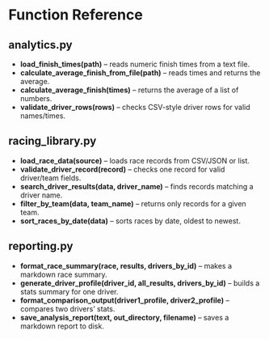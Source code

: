 # Function Reference

## analytics.py
- **load_finish_times(path)** – reads numeric finish times from a text file.
- **calculate_average_finish_from_file(path)** – reads times and returns the average.
- **calculate_average_finish(times)** – returns the average of a list of numbers.
- **validate_driver_rows(rows)** – checks CSV-style driver rows for valid names/times.

## racing_library.py
- **load_race_data(source)** – loads race records from CSV/JSON or list.
- **validate_driver_record(record)** – checks one record for valid driver/team fields.
- **search_driver_results(data, driver_name)** – finds records matching a driver name.
- **filter_by_team(data, team_name)** – returns only records for a given team.
- **sort_races_by_date(data)** – sorts races by date, oldest to newest.

## reporting.py
- **format_race_summary(race, results, drivers_by_id)** – makes a markdown race summary.
- **generate_driver_profile(driver_id, all_results, drivers_by_id)** – builds a stats summary for one driver.
- **format_comparison_output(driver1_profile, driver2_profile)** – compares two drivers’ stats.
- **save_analysis_report(text, out_directory, filename)** – saves a markdown report to disk.
